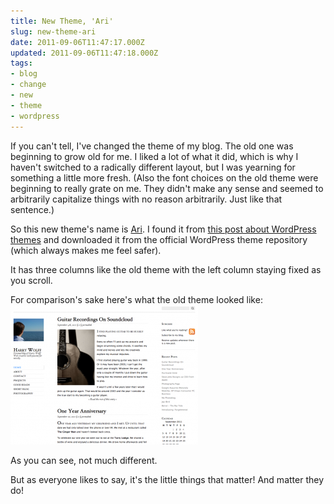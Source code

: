 ```yaml
---
title: New Theme, 'Ari'
slug: new-theme-ari
date: 2011-09-06T11:47:17.000Z
updated: 2011-09-06T11:47:18.000Z
tags:
- blog
- change
- new
- theme
- wordpress
---
```


If you can't tell, I've changed the theme of my blog.  The old one was beginning to grow old for me.  I liked a lot of what it did, which is why I haven't switched to a radically different layout, but I was yearning for something a little more fresh.  (Also the font choices on the old theme were beginning to really grate on me.  They didn't make any sense and seemed to arbitrarily capitalize things with no reason arbitrarily.  Just like that sentence.)

So this new theme's name is <a href="http://www.elmastudio.de/wordpress-themes/ari/">Ari</a>.  I found it from <a href="http://speckyboy.com/2011/09/05/15-free-wordpress-themes-with-a-responsive-layout/">this post about WordPress themes</a> and downloaded it from the official WordPress theme repository (which always makes me feel safer).

It has three columns like the old theme with the left column staying fixed as you scroll.

For comparison's sake here's what the old theme looked like:
<a href="http://blog.harrywolff.com/2011/09/new-theme-ari/old-theme/" rel="attachment wp-att-1718"><img src="/images/posts/2011/09/old-theme-300x223.png" alt="" title="old theme" width="300" height="223" class="aligncenter size-medium wp-image-1718" /></a>

As you can see, not much different.

But as everyone likes to say, it's the little things that matter!  And matter they do!
